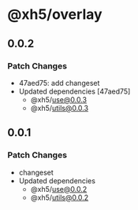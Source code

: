 # @xh5/overlay

## 0.0.2

### Patch Changes

- 47aed75: add changeset
- Updated dependencies [47aed75]
  - @xh5/use@0.0.3
  - @xh5/utils@0.0.3

## 0.0.1

### Patch Changes

- changeset
- Updated dependencies
  - @xh5/use@0.0.2
  - @xh5/utils@0.0.2

